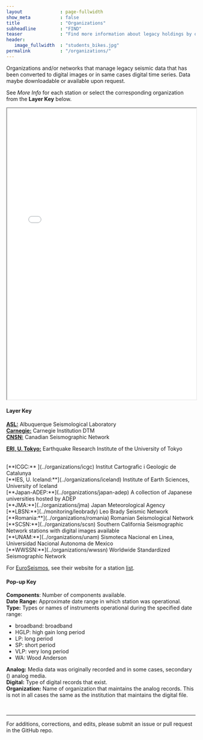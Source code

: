 ```yaml
---
layout              : page-fullwidth
show_meta           : false
title               : "Organizations"
subheadline         : "FIND"
teaser              : "Find more information about legacy holdings by organization or network."
header:
   image_fullwidth  : "students_bikes.jpg"
permalink           : "/organizations/"
---
```

Organizations and/or networks that manage legacy seismic data that has been converted to digital images or in same cases digital time series.
Data maybe downloadable or available upon request.

See *More Info* for each station or select the corresponding organization from the **Layer Key** below.


<!--- <iframe src="../stations/time_map.html" width="1000px" height="666px"></iframe> --->

<iframe src="../stations/organizations.html" width="100%" height="775px"></iframe>

#### Layer Key
[**ASL:**](../organizations/asl) Albuquerque Seismological Laboratory
<br>
[**Carnegie:**](../organizations/carnegie) Carnegie Institution DTM
<br>
[**CNSN:**](../organizations/canada) Canadian Seismographic Network
<br>
<!--- [**Cascades Volcano Observatory, United States:**](../organizations/cvo) CVO
<br>
<!--- [**China:**](../organizations/china) China Earthquake Administration
<br>--->
[**ERI, U. Tokyo:**](../organizations/eri) Earthquake Research Institute of the University of Tokyo
<!--- **GNS:** GNS New Zealand
<br>
<!--- [**EuroSeismos:**](../organizations/euroseismos) EuroSeismos and SISMOS-->
<br>
[**ICGC:** ](../organizations/icgc) Institut Cartografic i Geologic de Catalunya
<br>
[**IES, U. Iceland:**](../organizations/iceland) Institute of Earth Sciences, University of Iceland
<br>
[**Japan-ADEP:**](../organizations/japan-adep) A collection of Japanese universities hosted by ADEP
<br>
[**JMA:**](../organizations/jma) Japan Meteorological Agency
<br>
[**LBSN:**](../monitoring/leobrady) Leo Brady Seismic Network  
[**Romania:**](../organizations/romania) Romanian Seismological Network
<br>
[**SCSN:**](../organizations/scsn) Southern California Seismographic Network stations with digital images available
<br>
[**UNAM:**](../organizations/unam) Sismoteca Nacional en Linea, Universidad Nacional Autonoma de Mexico
<br>
[**WWSSN:**](../organizations/wwssn) Worldwide Standardized Seismographic Network

For [EuroSeismos](../organizations/euroseismos), see their website for a station [list](http://storing.ingv.it/es_web/).

#### Pop-up Key

**Components**: Number of components available.
<br>
**Date Range:** Approximate date range in which station was operational.
<br>
**Type:** Types or names of instruments operational during the specified date range:
  * broadband: broadband
  * HGLP: high gain long period
  * LP: long period
  * SP: short period
  * VLP: very long period
  * WA: Wood Anderson


**Analog:**  Media data was originally recorded and in some cases, secondary () analog media.
<br>
**Digital:** Type of digital records that exist.
<br>
**Organization:** Name of organization that maintains the analog records. This is not in all cases the same as the institution that maintains the digital file.



<br>

---

For additions, corrections, and edits, please submit an issue or pull request in the GitHub repo.
